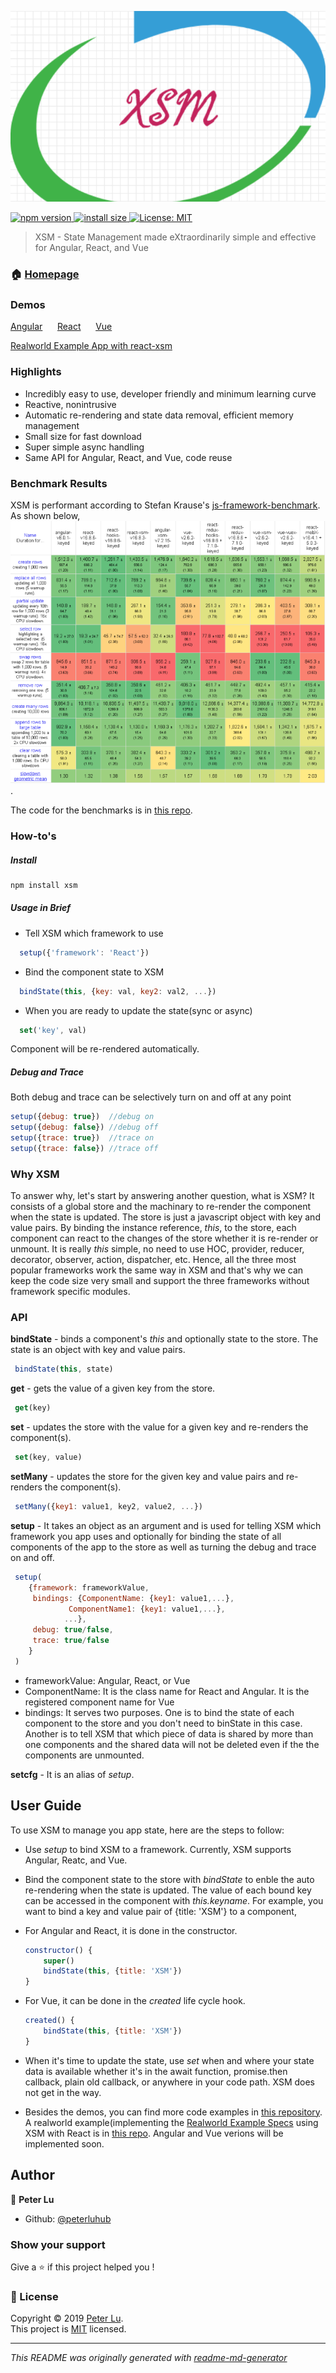  ![XSM](/docs/xsmlogo.png)
<p>
  <a href="https://www.npmjs.com/package/xsm">
    <img src="https://img.shields.io/npm/v/xsm.svg" alt="npm version">
  </a>
  <a href="https://packagephobia.now.sh/result?p=xsm">
    <img src="https://packagephobia.now.sh/badge?p=xsm" alt="install size">
  </a>
  <a href="https://github.com/peterluhub/usm/blob/master/LICENSE">
    <img alt="License: MIT" src="https://img.shields.io/badge/License-MIT-yellow.svg" target="_blank" />
  </a>
</p>

> XSM - State Management made eXtraordinarily simple and effective for Angular, React, and Vue

### 🏠 [Homepage](https://github.com/peterluhub/usm)

### Demos
[Angular](https://codesandbox.io/s/angular-xsm-demo-1j9j0)&nbsp;&nbsp;&nbsp;&nbsp;&nbsp; [React](https://codesandbox.io/s/xsm-react-3v3fg)&nbsp;&nbsp;&nbsp;&nbsp;&nbsp; [Vue](https://codesandbox.io/s/vuexsmdemo-2152h)

[Realworld Example App with react-xsm](https://codesandbox.io/s/realworld-example-app-with-react-xsm-xelx1)
### Highlights

  -   Incredibly easy to use, developer friendly and minimum learning curve
  -   Reactive, nonintrusive
  -   Automatic re-rendering and state data removal, efficient memory management
  -   Small size for fast download
  -   Super simple async handling
  -   Same API for Angular, React, and Vue, code reuse

### Benchmark Results
XSM is performant according to Stefan Krause's [js-framework-benchmark](https://github.com/krausest/js-framework-benchmark).  As shown below,
 ![Benchmarks](/docs/jfb-Interactive-Results-m.png).

The code for the benchmarks is in [this repo](https://github.com/peterluhub/jfb).

### How-to's

##### Install
```sh
npm install xsm
```

##### Usage in Brief

-   Tell XSM which framework to use

  ```javascript
    setup({'framework': 'React'})
  ```

-   Bind the component state to XSM

  ```javascript
    bindState(this, {key: val, key2: val2, ...})
  ```

-   When you are ready to update the state(sync or async)

  ```javascript
    set('key', val)
  ```

Component will be re-rendered automatically.

##### Debug and Trace

Both debug and trace can be selectively turn on and off at any point

  ```javascript
  setup({debug: true})  //debug on
  setup({debug: false}) //debug off
  setup({trace: true})  //trace on
  setup({trace: false}) //trace off
  ```

### Why XSM

To answer why, let's start by answering another question, what is XSM?  It consists of a global store and the machinary to re-render the component when the state is updated.  The store is just a javascript object with key and value pairs.  By binding the instance reference, *this*, to the store, each component can react to the changes of the store whether it is re-render or unmount.  It is really *this* simple, no need to use HOC, provider, reducer, decorator, observer, action, dispatcher, etc.  Hence, all the three most popular frameworks work the same way in XSM and that's why we can keep the code size very small and support the three frameworks without framework specific modules.  

### API

**bindState** - binds a component's *this* and optionally state to the store.  The state is an object with key and value pairs.
```javascript
 bindState(this, state)
```

**get** - gets the value of a given key from the store.
```javascript
 get(key)
```

**set** - updates the store with the value for a given key and re-renders the component(s).
```javascript
 set(key, value)
```

**setMany** - updates the store for the given key and value pairs and re-renders the component(s).
```javascript
 setMany({key1: value1, key2, value2, ...})
```

**setup** - It takes an object as an argument and is used for telling XSM which framework you app uses and optionally for binding the state of all components of the app to the store as well as turning the debug and trace on and off.
```javascript
 setup(
    {framework: frameworkValue, 
     bindings: {ComponentName: {key1: value1,...},
             ComponentName1: {key1: value1,...},
            ...},
     debug: true/false,
     trace: true/false
    }
 )
```
-   frameworkValue: Angular, React, or Vue
-   ComponentName: It is the class name for React and Angular.  It is the registered component name for Vue
-   bindings: It serves two purposes.  One is to bind the state of each component to the store and you don't need to binState in this case.  Another is to tell XSM that which piece of data is shared by more than one components and the shared data will not be deleted even if the the components are unmounted.

**setcfg** - It is an alias of *setup*.

## User Guide

To use XSM to manage you app state, here are the steps to follow:

- Use *setup* to bind XSM to a framework.  Currently, XSM supports Angular, Reatc, and Vue.
- Bind the component state to the store with *bindState* to enble the auto re-rendering when the state is updated.  The value of each bound key can be accessed in the component with *this.keyname*.  For example, you want to bind a key and value pair of {title: 'XSM'} to a component,
- For Angular and React, it is done in the constructor.
  ```javascript
  constructor() {
      super()
      bindState(this, {title: 'XSM'})
  }
  ```
- For Vue, it can be done in the *created* life cycle hook.
  ```javascript
  created() {
      bindState(this, {title: 'XSM'})
  }
  ```

- When it's time to update the state, use *set* when and where your state data is available whether it's in the await function, promise.then callback, plain old callback, or anywhere in your code path. XSM does not get in the way.

- Besides the demos, you can find more code examples in [this repository](https://github.com/peterluhub/xsm-code-examples).  A realworld example(implementing the [Realworld Example Specs](https://github.com/gothinkster/realworld) using XSM with React is in [this repo](https://github.com/peterluhub/realworld-example).  Angular and Vue verions will be implemented soon.

## Author

👤 **Peter Lu**

* Github: [@peterluhub](https://github.com/peterluhub)

### Show your support

Give a ⭐️ if this project helped you !

### 📝 License

Copyright © 2019 [Peter Lu](https://github.com/peterluhub).<br />
This project is [MIT](https://github.com/peterluhub/usm/blob/master/LICENSE) licensed.

***
_This README was originally generated with [readme-md-generator](https://github.com/kefranabg/readme-md-generator)_
